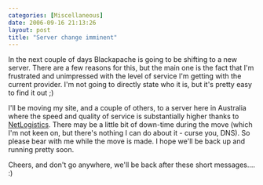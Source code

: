 ```yaml
---
categories: [Miscellaneous]
date: 2006-09-16 21:13:26
layout: post
title: "Server change imminent"
---
```

In the next couple of days Blackapache is going to be shifting to a new server. There are a few reasons for this, but the main one is the fact that I'm frustrated and unimpressed with the level of service I'm getting with the current provider. I'm not going to directly state who it is, but it's pretty easy to find it out ;)

I'll be moving my site, and a couple of others, to a server here in Australia where the speed and quality of service is substantially higher thanks to <a href="http://www.netlogistics.com.au/" title="NetLogistics" target="_blank">NetLogistics</a>. There may be a little bit of down-time during the move (which I'm not keen on, but there's nothing I can do about it - curse you, DNS). So please bear with me while the move is made. I hope we'll be back up and running pretty soon.

Cheers, and don't go anywhere, we'll be back after these short messages.... :)
